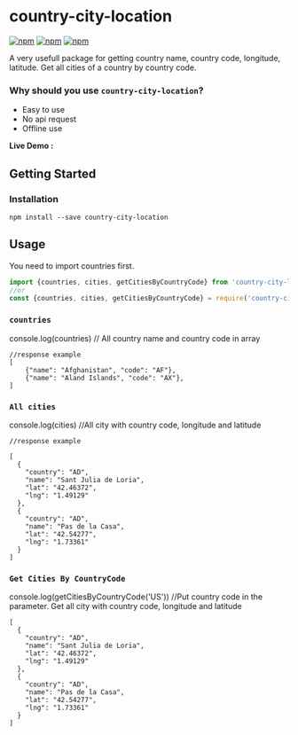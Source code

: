 # country-city-location
[![npm](https://img.shields.io/npm/v/country-city-location)](https://www.npmjs.com/package/country-city-location)
[![npm](https://img.shields.io/npm/l/country-city-location)]()
[![npm](https://img.shields.io/npm/dw/country-city-location)](https://www.npmjs.com/package/country-city-location)


A very usefull package for getting country name, country code, longitude, latitude. Get all cities of a country by country code.

### Why should you use `country-city-location`?

- Easy to use
- No api request
- Offline use


**Live Demo :** 


## Getting Started
### Installation

```
npm install --save country-city-location
```

## Usage

You need to import countries first.

```javascript
import {countries, cities, getCitiesByCountryCode} from 'country-city-location'; 
//or
const {countries, cities, getCitiesByCountryCode} = require('country-city-location'); 

```

### `countries`
console.log(countries) // All country name and country code in array

```
//response example
[
    {"name": "Afghanistan", "code": "AF"},
    {"name": "Aland Islands", "code": "AX"},
]

```
### `All cities`
console.log(cities) //All city with country code, longitude and latitude

```
//response example

[
  {
    "country": "AD",
    "name": "Sant Julia de Loria",
    "lat": "42.46372",
    "lng": "1.49129"
  },
  {
    "country": "AD",
    "name": "Pas de la Casa",
    "lat": "42.54277",
    "lng": "1.73361"
  }
]

```

### `Get Cities By CountryCode`
console.log(getCitiesByCountryCode('US')) //Put country code in the parameter. Get all city with country code, longitude and latitude

```
[
  {
    "country": "AD",
    "name": "Sant Julia de Loria",
    "lat": "42.46372",
    "lng": "1.49129"
  },
  {
    "country": "AD",
    "name": "Pas de la Casa",
    "lat": "42.54277",
    "lng": "1.73361"
  }
]
```